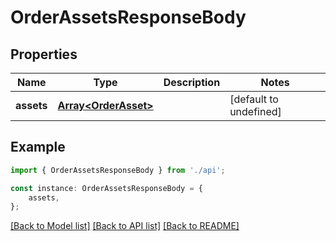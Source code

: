 # OrderAssetsResponseBody


## Properties

Name | Type | Description | Notes
------------ | ------------- | ------------- | -------------
**assets** | [**Array&lt;OrderAsset&gt;**](OrderAsset.md) |  | [default to undefined]

## Example

```typescript
import { OrderAssetsResponseBody } from './api';

const instance: OrderAssetsResponseBody = {
    assets,
};
```

[[Back to Model list]](../README.md#documentation-for-models) [[Back to API list]](../README.md#documentation-for-api-endpoints) [[Back to README]](../README.md)
